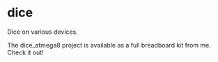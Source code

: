 # dice
Dice on various devices.

The dice_atmega8 project is available as a full breadboard kit from me. Check it out!

